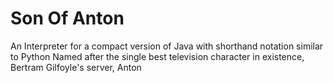 # Son Of Anton
An Interpreter for a compact version of Java with shorthand notation similar to Python
Named after the single best television character in existence, Bertram Gilfoyle's server, Anton
 